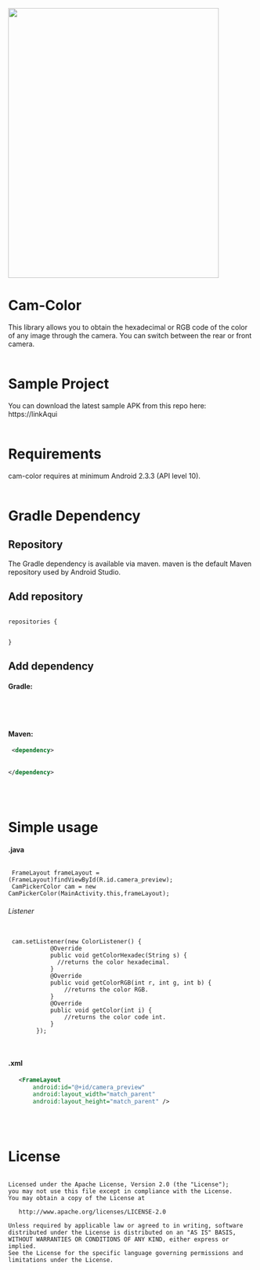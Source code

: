 <img src="zoom.gif" height="550" width="430">

# Cam-Color
This library allows you to obtain the hexadecimal or RGB code of the color of any image through the camera. 
You can switch between the rear or front camera.
</br>
</br>

# Sample Project
You can download the latest sample APK from this repo here: https://linkAqui
</br>
</br>


# Requirements
cam-color requires at minimum Android 2.3.3 (API level 10).
</br>
</br>


# Gradle Dependency

## Repository
The Gradle dependency is available via maven. maven is the default Maven repository used by Android Studio.
</br>

## Add repository
<pre><code>
repositories {
   
   
}
</code></pre>



## Add dependency

#### Gradle:
<pre><code>


</code></pre>


#### Maven:
```xml
 <dependency>
  
  
</dependency>
```
</br>
</br>


# Simple usage
#### .java
<pre><code>
 FrameLayout frameLayout = (FrameLayout)findViewById(R.id.camera_preview);
 CamPickerColor cam = new CamPickerColor(MainActivity.this,frameLayout);
</code></pre>

###### Listener

<pre><code>
 cam.setListener(new ColorListener() {
            @Override
            public void getColorHexadec(String s) {
              //returns the color hexadecimal.
            }
            @Override
            public void getColorRGB(int r, int g, int b) {
                //returns the color RGB.
            }
            @Override
            public void getColor(int i) {
                //returns the color code int.
            }
        });
</code></pre>
</br>


#### .xml
```xml
   <FrameLayout
       android:id="@+id/camera_preview"
       android:layout_width="match_parent"
       android:layout_height="match_parent" />
```
</br>
</br>



# License
<pre><code>
Licensed under the Apache License, Version 2.0 (the "License");
you may not use this file except in compliance with the License.
You may obtain a copy of the License at

   http://www.apache.org/licenses/LICENSE-2.0

Unless required by applicable law or agreed to in writing, software
distributed under the License is distributed on an "AS IS" BASIS,
WITHOUT WARRANTIES OR CONDITIONS OF ANY KIND, either express or implied.
See the License for the specific language governing permissions and
limitations under the License.
</code></pre>

